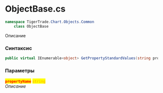 
# ObjectBase.cs
```csharp
namespace TigerTrade.Chart.Objects.Common  
    class ObjectBase
```

Описание

### Синтаксис
```csharp
public virtual IEnumerable<object> GetPropertyStandardValues(string propertyName)
```

### Параметры  
<mark style="color:red;">**`propertyName`**</mark> <mark style="color:orange;">`string`</mark>  
 *Описание*  
  

                    
                    